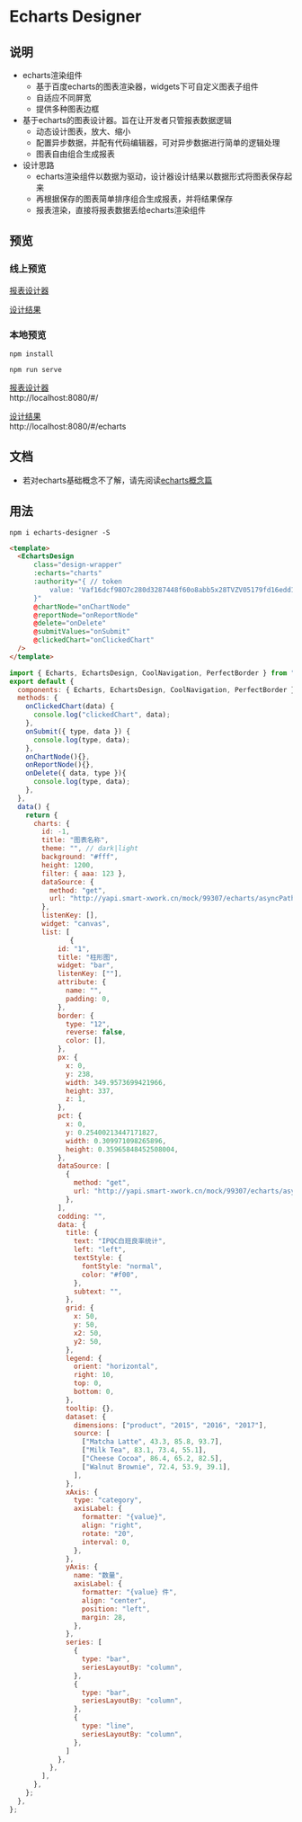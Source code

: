 # Echarts Designer

## 说明
* echarts渲染组件
  * 基于百度echarts的图表渲染器，widgets下可自定义图表子组件    
  * 自适应不同屏宽 
  * 提供多种图表边框 
* 基于echarts的图表设计器。旨在让开发者只管报表数据逻辑
  * 动态设计图表，放大、缩小
  * 配置异步数据，并配有代码编辑器，可对异步数据进行简单的逻辑处理 
  * 图表自由组合生成报表
* 设计思路
  * echarts渲染组件以数据为驱动，设计器设计结果以数据形式将图表保存起来 
  * 再根据保存的图表简单排序组合生成报表，并将结果保存  
  * 报表渲染，直接将报表数据丢给echarts渲染组件

## 预览

### 线上预览

[报表设计器](http://117.73.12.76/demo/echarts/#/)  

[设计结果](http://117.73.12.76/demo/echarts/#/echarts)  

### 本地预览
```
npm install

npm run serve
```
[报表设计器](http://localhost:8080/#/)  
http://localhost:8080/#/

[设计结果](http://localhost:8080/#/echarts)  
http://localhost:8080/#/echarts

## 文档
* 若对echarts基础概念不了解，请先阅读[echarts概念篇](https://echarts.apache.org/handbook/zh/concepts/visual-map)

## 用法
```
npm i echarts-designer -S
```

```html
<template>
  <EchartsDesign
      class="design-wrapper"
      :echarts="charts"
      :authority="{ // token
          value: 'Vaf16dcf98O7c280d3287448f60o8abb5x28TVZV05179fd16edd177NXT6R',
      }"
      @chartNode="onChartNode"
      @reportNode="onReportNode"
      @delete="onDelete"
      @submitValues="onSubmit"
      @clickedChart="onClickedChart"
  />
</template>
```

```js
import { Echarts, EchartsDesign, CoolNavigation, PerfectBorder } from "echarts-designer";
export default {
  components: { Echarts, EchartsDesign, CoolNavigation, PerfectBorder },
  methods: {
    onClickedChart(data) {
      console.log("clickedChart", data);
    },
    onSubmit({ type, data }) {
      console.log(type, data);
    },
    onChartNode(){},
    onReportNode(){},
    onDelete({ data, type }){
      console.log(type, data);
    },
  },
  data() {
    return {
      charts: {
        id: -1,
        title: "图表名称",
        theme: "", // dark|light
        background: "#fff",
        height: 1200,
        filter: { aaa: 123 },
        dataSource: {
          method: "get",
          url: "http://yapi.smart-xwork.cn/mock/99307/echarts/asyncPath",
        },
        listenKey: [],
        widget: "canvas",
        list: [
               {
            id: "1",
            title: "柱形图",
            widget: "bar",
            listenKey: [""],
            attribute: {
              name: "",
              padding: 0,
            },
            border: {
              type: "12",
              reverse: false,
              color: [],
            },
            px: {
              x: 0,
              y: 238,
              width: 349.9573699421966,
              height: 337,
              z: 1,
            },
            pct: {
              x: 0,
              y: 0.25400213447171827,
              width: 0.309971098265896,
              height: 0.35965848452508004,
            },
            dataSource: [
              {
                method: "get",
                url: "http://yapi.smart-xwork.cn/mock/99307/echarts/asyncPath",
              },
            ],
            codding: "",
            data: {
              title: {
                text: "IPQC白班良率统计",
                left: "left",
                textStyle: {
                  fontStyle: "normal",
                  color: "#f00",
                },
                subtext: "",
              },
              grid: {
                x: 50,
                y: 50,
                x2: 50,
                y2: 50,
              },
              legend: {
                orient: "horizontal",
                right: 10,
                top: 0,
                bottom: 0,
              },
              tooltip: {},
              dataset: {
                dimensions: ["product", "2015", "2016", "2017"],
                source: [
                  ["Matcha Latte", 43.3, 85.8, 93.7],
                  ["Milk Tea", 83.1, 73.4, 55.1],
                  ["Cheese Cocoa", 86.4, 65.2, 82.5],
                  ["Walnut Brownie", 72.4, 53.9, 39.1],
                ],
              },
              xAxis: {
                type: "category",
                axisLabel: {
                  formatter: "{value}",
                  align: "right",
                  rotate: "20",
                  interval: 0,
                },
              },
              yAxis: {
                name: "数量",
                axisLabel: {
                  formatter: "{value} 件",
                  align: "center",
                  position: "left",
                  margin: 28,
                },
              },
              series: [
                {
                  type: "bar",
                  seriesLayoutBy: "column",
                },
                {
                  type: "bar",
                  seriesLayoutBy: "column",
                },
                {
                  type: "line",
                  seriesLayoutBy: "column",
                },
              ]
            },
          },
        ],
      },
    };
  },
};
```
